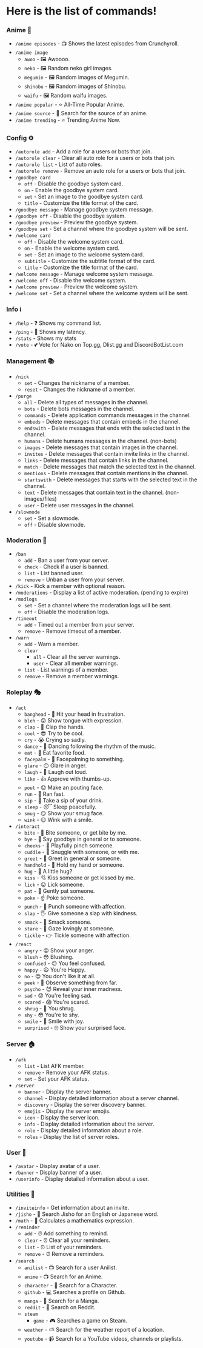 # Here is the list of commands!

### Anime 🎌

- `/anime episodes` - 📺 Shows the latest episodes from Crunchyroll.
- `/anime image`
  - `awoo` - 🖼 Awoooo.
  - `neko` - 🖼 Random neko girl images.
  - `megumin` - 🖼 Random images of Megumin.
  - `shinobu` - 🖼 Random images of Shinobu.
  - `waifu` - 🖼 Random waifu images.
- `/anime popular` - ⭐ All-Time Popular Anime.
- `/anime source` - 🔎 Search for the source of an anime.
- `/anime trending` - ⭐ Trending Anime Now.

### Config ⚙

- `/autorole add` - Add a role for a users or bots that join.
- `/autorole clear` - Clear all auto role for a users or bots that join.
- `/autorole list` - List of auto roles.
- `/autorole remove` - Remove an auto role for a users or bots that join.
- `/goodbye card`
  - `off` - Disable the goodbye system card.
  - `on` - Enable the goodbye system card.
  - `set` - Set an image to the goodbye system card.
  - `title` - Customize the title format of the card.
- `/goodbye message` - Manage goodbye system message.
- `/goodbye off` - Disable the goodbye system.
- `/goodbye preview` - Preview the goodbye system.
- `/goodbye set` - Set a channel where the goodbye system will be sent.
- `/welcome card`
  - `off` - Disable the welcome system card.
  - `on` - Enable the welcome system card.
  - `set` - Set an image to the welcome system card.
  - `subtitle` - Customize the subtitle format of the card.
  - `title` - Customize the title format of the card.
- `/welcome message` - Manage welcome system message.
- `/welcome off` - Disable the welcome system.
- `/welcome preview` - Preview the welcome system.
- `/welcome set` - Set a channel where the welcome system will be sent.

### Info ℹ️

- `/help` - ❓ Shows my command list.
- `/ping` - 🏓 Shows my latency.
- `/stats` - Shows my stats
- `/vote` - 💕 Vote for Nako on Top.gg, Dlist.gg and DiscordBotList.com

### Management 📚

- `/nick`
  - `set` - Changes the nickname of a member.
  - `reset` - Changes the nickname of a member.
- `/purge`
  - `all` - Delete all types of messages in the channel.
  - `bots` - Delete bots messages in the channel.
  - `commands` - Delete application commands messages in the channel.
  - `embeds` - Delete messages that contain embeds in the channel.
  - `endswith` - Delete messages that ends with the selected text in the channel.
  - `humans` - Delete humans messages in the channel. (non-bots)
  - `images` - Delete messages that contain images in the channel.
  - `invites` - Delete messages that contain invite links in the channel.
  - `links` - Delete messages that contain links in the channel.
  - `match` - Delete messages that match the selected text in the channel.
  - `mentions` - Delete messages that contain mentions in the channel.
  - `startswith` - Delete messages that starts with the selected text in the channel.
  - `text` - Delete messages that contain text in the channel. (non-images/files)
  - `user` - Delete user messages in the channel.
- `/slowmode`
  - `set` - Set a slowmode.
  - `off` - Disable slowmode.

### Moderation 🔨

- `/ban`
  - `add` - Ban a user from your server.
  - `check` - Check if a user is banned.
  - `list` - List banned user.
  - `remove` - Unban a user from your server.
- `/kick` - Kick a member with optional reason.
- `/moderations` - Display a list of active moderation. (pending to expire)
- `/modlogs`
  - `set` - Set a channel where the moderation logs will be sent.
  - `off` - Disable the moderation logs.
- `/timeout`
  - `add` - Timed out a member from your server.
  - `remove` - Remove timeout of a member.
- `/warn`
  - `add` - Warn a member.
  - `clear`
    - `all` - Clear all the server warnings.
    - `user` - Clear all member warnings.
  - `list` - List warnings of a member.
  - `remove` - Remove a member warnings.

### Roleplay 🎭

- `/act`
  - `banghead` - 🤯 Hit your head in frustration.
  - `bleh` - 😜 Show tongue with expression.
  - `clap` - 👏 Clap the hands.
  - `cool` - 😎 Try to be cool.
  - `cry` - 😭 Crying so sadly.
  - `dance` - 💃 Dancing following the rhythm of the music.
  - `eat` - 🍕 Eat favorite food.
  - `facepalm` - 🤦‍ Facepalming to something.
  - `glare` - 😶 Glare in anger.
  - `laugh` - 🤣 Laugh out loud.
  - `like` - 👍 Approve with thumbs-up.
  - `pout` - 😞 Make an pouting face.
  - `run` - 🏃‍ Ran fast.
  - `sip` - 🍺 Take a sip of your drink.
  - `sleep` - 😴 Sleep peacefully.
  - `smug` - 😏 Show your smug face.
  - `wink` - 😉 Wink with a smile.
- `/interact`
  - `bite` - 😬 Bite someone, or get bite by me.
  - `bye` - 👋 Say goodbye in general or to someone.
  - `cheeks` - 🤏 Playfully pinch someone.
  - `cuddle` - 🤗 Snuggle with someone, or with me.
  - `greet` - 👋 Greet in general or someone.
  - `handhold` - 👭 Hold my hand or someone.
  - `hug` - 🤗 A little hug?
  - `kiss` - 💘 Kiss someone or get kissed by me.
  - `lick` - 😝 Lick someone.
  - `pat` - 🤚 Gently pat someone.
  - `poke` - ☝ Poke someone.
  - `punch` - 👊 Punch someone with affection.
  - `slap` - 🖐 Give someone a slap with kindness.
  - `smack` - 🤯 Smack someone.
  - `stare` - 👀 Gaze lovingly at someone.
  - `tickle` - 👉 Tickle someone with affection.
- `/react`
  - `angry` - 😡 Show your anger.
  - `blush` - 😳 Blushing.
  - `confused` - 😕 You feel confused.
  - `happy` - 😃 You're Happy.
  - `no` - 😌 You don't like it at all.
  - `peek` - 👀 Observe something from far.
  - `psycho` - 😈 Reveal your inner madness.
  - `sad` - 😟 You're feeling sad.
  - `scared` - 😱 You're scared.
  - `shrug` - 🤷 You shrug.
  - `shy` - 😳 You're to shy.
  - `smile` - 🙂 Smile with joy.
  - `surprised` - 🙄 Show your surprised face.

### Server 🏠

- `/afk`
  - `list` - List AFK member.
  - `remove` - Remove your AFK status.
  - `set` - Set your AFK status.
- `/server`
  - `banner` - Display the server banner.
  - `channel` - Display detailed information about a server channel.
  - `discovery` - Display the server discovery banner.
  - `emojis` - Display the server emojis.
  - `icon` - Display the server icon.
  - `info` - Display detailed information about the server.
  - `role` - Display detailed information about a role.
  - `roles` - Display the list of server roles.

### User 👤

- `/avatar` - Display avatar of a user.
- `/banner` - Display banner of a user.
- `/userinfo` - Display detailed information about a user.

### Utilities 🔧

- `/inviteinfo` - Get information about an invite.
- `/jisho` - 📖 Search Jisho for an English or Japanese word.
- `/math` - 🧮 Calculates a mathematics expression.
- `/reminder`
  - `add` - ⏰ Add something to remind.
  - `clear` - ⏰ Clear all your reminders.
  - `list` - ⏰ List of your reminders.
  - `remove` - ⏰ Remove a reminders.
- `/search`
  - `anilist` - 📺 Search for a user Anilist.
  - `anime` - 📺 Search for an Anime.
  - `character` - 👤 Search for a Character.
  - `github` - 💻 Searches a profile on Github.
  - `manga` - 📖 Search for a Manga.
  - `reddit` - 📰 Search on Reddit.
  - `steam`
    - `game` - 🎮 Searches a game on Steam.
  - `weather` - ⛅ Search for the weather report of a location.
  - `youtube` - 📹 Search for a YouTube videos, channels or playlists.

